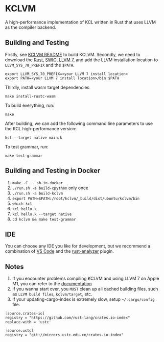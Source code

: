 # KCLVM

A high-performance implementation of KCL written in Rust that uses LLVM as the compiler backend.

## Building and Testing

Firstly, see [KCLVM README](../README.md) to build KCLVM. Secondly, we need to download the [Rust](https://www.rust-lang.org/), [SWIG](http://www.swig.org/), [LLVM 7](https://releases.llvm.org/download.html), and add the LLVM installation location to `LLVM_SYS_70_PREFIX` and the `$PATH`.

```
export LLVM_SYS_70_PREFIX=<your LLVM 7 install location>
export PATH=<your LLVM 7 install location>/bin:$PATH
```

Thirdly, install wasm target dependencies.

```
make install-rustc-wasm
```

To build everything, run:

```
make
```

After building, we can add the following command line parameters to use the KCL high-performance version:

```
kcl --target native main.k
```

To test grammar, run:

```
make test-grammar
```

## Building and Testing in Docker

1. `make -C .. sh-in-docker`
2. `./run.sh -a build-cpython` only once
3. `./run.sh -a build-kclvm`
4. `export PATH=$PATH:/root/kclvm/_build/dist/ubuntu/kclvm/bin`
5. `which kcl`
6. `kcl hello.k`
7. `kcl hello.k --target native`
8. `cd kclvm && make test-grammar`

## IDE

You can choose any IDE you like for development, but we recommend a combination of [VS Code](https://code.visualstudio.com/) and the [rust-analyzer](https://marketplace.visualstudio.com/items?itemName=matklad.rust-analyzer) plugin.

## Notes

1. If you encounter problems compiling KCLVM and using LLVM 7 on Apple M1, you can refer to the [documentation](./docs/m1-mac-setup.md)
2. If you wanna start over, you `MUST` clean up all cached building files, such as `LLVM build files`, `kclvm/target`, etc.
3. If your updating-cargo-index is extremely slow, setup `~/.cargo/config` file.

```
[source.crates-io]
registry = "https://github.com/rust-lang/crates.io-index"
replace-with = 'ustc'

[source.ustc]
registry = "git://mirrors.ustc.edu.cn/crates.io-index"
```
